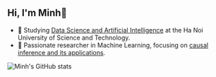 ## Hi, I'm Minh👋


- 🌱 Studying [Data Science and Artificial Intelligence](https://ts.hust.edu.vn/en/program/data-science-and-artificial-intelligence-advanced-program) at the Ha Noi University of Science and Technology.
- 🎨 Passionate researcher in Machine Learning, focusing on [causal inference and its applications](https://arxiv.org/html/2403.11219v1).
  
![Minh's GitHub stats](https://github-readme-stats.vercel.app/api?username=Helooeverybody&show_icons=true&theme=radical)
